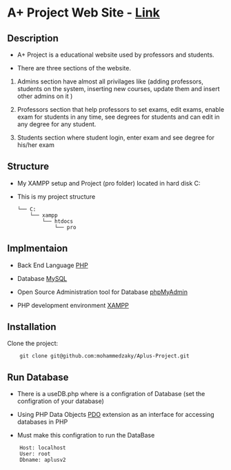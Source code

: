 # A+ Project Web Site - [Link](https://www.youtube.com/watch?reload=9&reload=9&v=sudUExRVw1I)

## Description

- A+ Project is a educational website used by professors and students.

- There are three sections of the website.

1) Admins section have almost all privilages like (adding professors, students on the system, inserting new courses, update them and insert other admins on it )

2) Professors section that help professors to set exams, edit exams, enable exam for students in any time, see degrees for students and can edit in any degree for any student.

3) Students section where student login, enter exam and see degree for his/her exam

## Structure


- My XAMPP setup and Project (pro folder) located in hard disk C:

- This is my project structure 

    ```
    └── C:
        └── xampp
            └── htdocs
                └── pro
    ```

## Implmentaion

- Back End Language [PHP](https://www.php.net)

- Database [MySQL](https://www.mysql.com/)

- Open Source Administration tool for Database  [phpMyAdmin](https://www.phpmyadmin.net/)

- PHP development environment [XAMPP](https://www.apachefriends.org/index.html)

## Installation
Clone the project:
```
    git clone git@github.com:mohammedzaky/Aplus-Project.git
```

## Run Database
- There is a useDB.php where is a configration of Database (set the configration of your database)

- Using PHP Data Objects [PDO](https://www.php.net/manual/en/book.pdo.php) extension as an interface for accessing databases in PHP 

- Must make this configration to run the DataBase 
```
    Host: localhost
    User: root 
    Dbname: aplusv2
```
